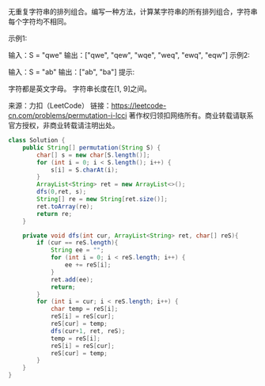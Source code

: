 无重复字符串的排列组合。编写一种方法，计算某字符串的所有排列组合，字符串每个字符均不相同。

示例1:

 输入：S = "qwe"
 输出：["qwe", "qew", "wqe", "weq", "ewq", "eqw"]
示例2:

 输入：S = "ab"
 输出：["ab", "ba"]
提示:

字符都是英文字母。
字符串长度在[1, 9]之间。

来源：力扣（LeetCode）
链接：https://leetcode-cn.com/problems/permutation-i-lcci
著作权归领扣网络所有。商业转载请联系官方授权，非商业转载请注明出处。

```java
class Solution {
    public String[] permutation(String S) {
        char[] s = new char[S.length()];
        for (int i = 0; i < S.length(); i++) {
            s[i] = S.charAt(i);
        }
        ArrayList<String> ret = new ArrayList<>();
        dfs(0,ret, s);
        String[] re = new String[ret.size()];
        ret.toArray(re);
        return re;
    }

    private void dfs(int cur, ArrayList<String> ret, char[] reS){
        if (cur == reS.length){
            String ee = "";
            for (int i = 0; i < reS.length; i++) {
                ee += reS[i];
            }
            ret.add(ee);
            return;
        }
        for (int i = cur; i < reS.length; i++) {
            char temp = reS[i];
            reS[i] = reS[cur];
            reS[cur] = temp;
            dfs(cur+1, ret, reS);
            temp = reS[i];
            reS[i] = reS[cur];
            reS[cur] = temp;
        }
    }
}
```

